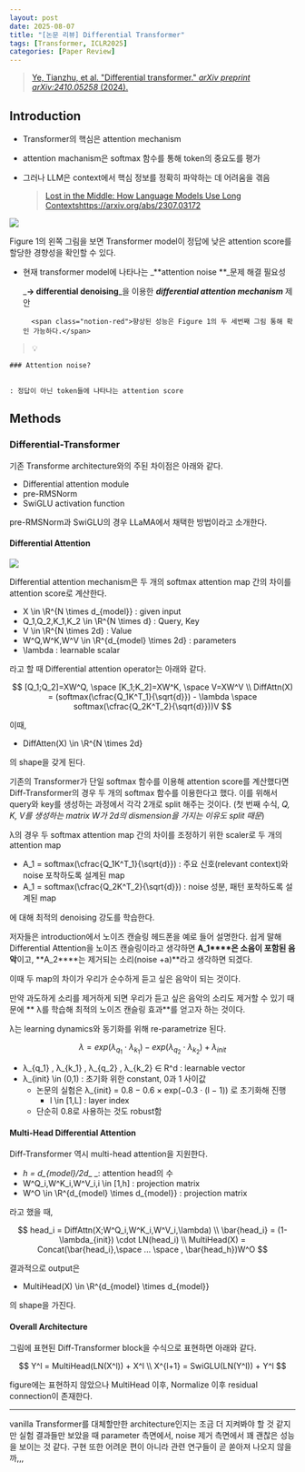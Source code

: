 ```yaml
---
layout: post
date: 2025-08-07
title: "[논문 리뷰] Differential Transformer"
tags: [Transformer, ICLR2025]
categories: [Paper Review]
---
```


> [Ye, Tianzhu, et al. "Differential transformer." ](https://arxiv.org/abs/2410.05258)[_arXiv preprint arXiv:2410.05258_](https://arxiv.org/abs/2410.05258)[ (2024).](https://arxiv.org/abs/2410.05258)



## Introduction

- Transformer의 핵심은 attention mechanism
- attention machanism은 softmax 함수를 통해 token의 중요도를 평가
- 그러나 LLM은 context에서 핵심 정보를 정확히 파악하는 데 어려움을 겪음

	> [Lost in the Middle: How Language Models Use Long Contextshttps://arxiv.org/abs/2307.03172](https://arxiv.org/abs/2307.03172)


![](https://prod-files-secure.s3.us-west-2.amazonaws.com/542b861c-36a8-4051-84e5-8804b6728dba/9083ea56-691a-4752-ae26-47f403431ac8/image.png?X-Amz-Algorithm=AWS4-HMAC-SHA256&X-Amz-Content-Sha256=UNSIGNED-PAYLOAD&X-Amz-Credential=ASIAZI2LB466RVF2T4RA%2F20250823%2Fus-west-2%2Fs3%2Faws4_request&X-Amz-Date=20250823T210059Z&X-Amz-Expires=3600&X-Amz-Security-Token=IQoJb3JpZ2luX2VjENr%2F%2F%2F%2F%2F%2F%2F%2F%2F%2FwEaCXVzLXdlc3QtMiJHMEUCIQDTWLOZDap3UBUvOV2UG8rtuGFYwhOITmrEXMMRhKzZiAIgVbVzFWN%2BISa0HQ0LpVXbAFziljfpIblk6Lj0kNfp49cq%2FwMIMxAAGgw2Mzc0MjMxODM4MDUiDNFo8EJEZwfw0QrD4CrcAxFJDS%2FXbKWOWowLqxoIvFSBQ5r22mTL6SjeASY0C2cmo6JW1LAfS847vUdXc7DPSPMJSmqmgaACpq39IekheSMagLSi9gsNnIpd4ECJbeMtBKcoWyGdsUzNZObbpnUElkxBiiRySVJR7Id8Nb79oAHjBUWQQhRuDWjCPDZ5afLtUEGKWlK2OqpASRUZZESnkjKMLtlFxZYPMZSQDrYiCFkSyQXmG2%2B6sfn1cXi%2BU1IVqCsWosykTnnWFteQvm%2FjSLcld7FvtetoVLeHTC4S5EssMAVK%2FsysSzII9fItJHK2%2BV5R57S8xB5XAFPG5MErATa55r5tMtidqK2X5nrM116VAd0A1iyPFbsO01gLr5MSMxauAPg2v2xCY9In%2BW4yh%2Bj5YuH36TZyc8XdIi%2FXeS8fT9NFvtzv5YowudlCMIQXjZYTPCLyap%2FxavAXGoUWXAECh8B6%2Fg5oR%2BWmAG4b99pNnuCQ08gpRaQRnkkxx1wY5kIQRNRQW8AXbDiX1W5qk1TnaGR8I6aU%2BLlxcsb7I1ZoM6D18kia3gU1F%2BfzW%2FoYNxyYyytj0sv1qvYfQDH6HQI1i%2FospFs4vpqaUVKHrtFunQPUNG%2BdUF1oEBabkjTHm%2Bdxa0XR7elG8jMHMKeGqMUGOqUBoypyq231GEBjwZY3SiElHwAOpNQ6Kcngw90TM8OPF0JBefW2l4PCNAXvTZc%2BxRDXhRoWHvCzyD7t9G8AAR3YI4MJL%2FOsAi0OCF0zVK4HdGxqWoIfpVMb27TLoNFO9Oi64LpR7Vs2izSJ0JWaa%2FtK1c0bevDXnk%2FAXS7TOkqs2KQg%2BL2CJcrvlm%2F0oX5bRdxplV4zhid1Ru4qDghE15tW2Osr1cog&X-Amz-Signature=da9a3408f620601a57b22abb101bf214b7c33f009fcb0a4742bb5ecdecbca065&X-Amz-SignedHeaders=host&x-amz-checksum-mode=ENABLED&x-id=GetObject)


Figure 1의 왼쪽 그림을 보면 Transformer model이 정답에 낮은 attention score를 할당한 경향성을 확인할 수 있다.

- 현재 transformer model에 나타나는 _**attention noise **_문제 해결 필요성

	_**→ differential denoising**_을 이용한 _**differential attention mechanism**_ 제안


		<span class="notion-red">향상된 성능은 Figure 1의 두 세번째 그림 통해 확인 가능하다.</span>


> 💡 


	### Attention noise?


	: 정답이 아닌 token들에 나타나는 attention score



## Methods



### Differential-Transformer


기존 Transforme architecture와의 주된 차이점은 아래와 같다.

- Differential attention module
- pre-RMSNorm
- SwiGLU activation function

pre-RMSNorm과 SwiGLU의 경우 LLaMA에서 채택한 방법이라고 소개한다.



#### Differential Attention


![](https://prod-files-secure.s3.us-west-2.amazonaws.com/542b861c-36a8-4051-84e5-8804b6728dba/116d70b2-1963-4810-9167-f4c7d8a06e8f/image.png?X-Amz-Algorithm=AWS4-HMAC-SHA256&X-Amz-Content-Sha256=UNSIGNED-PAYLOAD&X-Amz-Credential=ASIAZI2LB466RVF2T4RA%2F20250823%2Fus-west-2%2Fs3%2Faws4_request&X-Amz-Date=20250823T210059Z&X-Amz-Expires=3600&X-Amz-Security-Token=IQoJb3JpZ2luX2VjENr%2F%2F%2F%2F%2F%2F%2F%2F%2F%2FwEaCXVzLXdlc3QtMiJHMEUCIQDTWLOZDap3UBUvOV2UG8rtuGFYwhOITmrEXMMRhKzZiAIgVbVzFWN%2BISa0HQ0LpVXbAFziljfpIblk6Lj0kNfp49cq%2FwMIMxAAGgw2Mzc0MjMxODM4MDUiDNFo8EJEZwfw0QrD4CrcAxFJDS%2FXbKWOWowLqxoIvFSBQ5r22mTL6SjeASY0C2cmo6JW1LAfS847vUdXc7DPSPMJSmqmgaACpq39IekheSMagLSi9gsNnIpd4ECJbeMtBKcoWyGdsUzNZObbpnUElkxBiiRySVJR7Id8Nb79oAHjBUWQQhRuDWjCPDZ5afLtUEGKWlK2OqpASRUZZESnkjKMLtlFxZYPMZSQDrYiCFkSyQXmG2%2B6sfn1cXi%2BU1IVqCsWosykTnnWFteQvm%2FjSLcld7FvtetoVLeHTC4S5EssMAVK%2FsysSzII9fItJHK2%2BV5R57S8xB5XAFPG5MErATa55r5tMtidqK2X5nrM116VAd0A1iyPFbsO01gLr5MSMxauAPg2v2xCY9In%2BW4yh%2Bj5YuH36TZyc8XdIi%2FXeS8fT9NFvtzv5YowudlCMIQXjZYTPCLyap%2FxavAXGoUWXAECh8B6%2Fg5oR%2BWmAG4b99pNnuCQ08gpRaQRnkkxx1wY5kIQRNRQW8AXbDiX1W5qk1TnaGR8I6aU%2BLlxcsb7I1ZoM6D18kia3gU1F%2BfzW%2FoYNxyYyytj0sv1qvYfQDH6HQI1i%2FospFs4vpqaUVKHrtFunQPUNG%2BdUF1oEBabkjTHm%2Bdxa0XR7elG8jMHMKeGqMUGOqUBoypyq231GEBjwZY3SiElHwAOpNQ6Kcngw90TM8OPF0JBefW2l4PCNAXvTZc%2BxRDXhRoWHvCzyD7t9G8AAR3YI4MJL%2FOsAi0OCF0zVK4HdGxqWoIfpVMb27TLoNFO9Oi64LpR7Vs2izSJ0JWaa%2FtK1c0bevDXnk%2FAXS7TOkqs2KQg%2BL2CJcrvlm%2F0oX5bRdxplV4zhid1Ru4qDghE15tW2Osr1cog&X-Amz-Signature=fe4248c15d68ccf9b1cb553ffbed6bd7091699278471b807cc6a767cb3b17e84&X-Amz-SignedHeaders=host&x-amz-checksum-mode=ENABLED&x-id=GetObject)


Differential attention mechanism은 두 개의 softmax attention map 간의 차이를 attention score로 계산한다.

- X \in \R^{N \times d\_{model}} : given input
- Q\_1,Q\_2,K\_1,K\_2 \in \R^{N \times d} : Query, Key
- V \in \R^{N \times 2d} : Value
- W^Q,W^K,W^V \in \R^{d\_{model} \times 2d} : parameters
- \lambda : learnable scalar

라고 할 때 Differential attention operator는 아래와 같다.


$$
[Q_1;Q_2]=XW^Q, \space [K_1;K_2]=XW^K, \space V=XW^V \\
DiffAttn(X) = (softmax(\cfrac{Q_1K^T_1}{\sqrt{d}}) - \lambda \space softmax(\cfrac{Q_2K^T_2}{\sqrt{d}}))V
$$


이때,

- DiffAtten(X) \in \R^{N \times 2d}

의 shape을 갖게 된다.


기존의 Transformer가 단일 softmax 함수를 이용해 attention score를 계산했다면 Diff-Transformer의 경우 두 개의 softmax 함수를 이용한다고 했다. 이를 위해서 query와 key를 생성하는 과정에서 각각 2개로 split 해주는 것이다. <span class="notion-red">(첫 번째 수식, </span><span class="notion-red">_Q, K, V를 생성하는 matrix W가 2d의 dismension을 가지는 이유도 split 때문_</span><span class="notion-red">)</span>


 λ의 경우 두 softmax attention map 간의 차이를 조정하기 위한 scaler로 두 개의 attention map

- A\_1 = softmax(\cfrac{Q\_1K^T\_1}{\sqrt{d}}) : 주요 신호(relevant context)와 noise 포착하도록 설계된 map
- A\_1 = softmax(\cfrac{Q\_2K^T\_2}{\sqrt{d}}) : noise 성분, 패턴 포착하도록 설계된 map 

에 대해 최적의 denoising 강도를 학습한다.


저자들은 introduction에서 노이즈 캔슬링 헤드폰을 예로 들어 설명한다. 쉽게 말해 Differential Attention을 노이즈 캔슬링이라고 생각하면 **A\_1****은 소음이 포함된 음악**이고, **A\_2****는 제거되는 소리(noise +a)**라고 생각하면 되겠다. 


이때 두 map의 차이가 우리가 순수하게 듣고 싶은 음악이 되는 것이다. 


만약 과도하게 소리를 제거하게 되면 우리가 듣고 싶은 음악의 소리도 제거할 수 있기 때문에 ** λ를 학습해 최적의 노이즈 캔슬링 효과**를 얻고자 하는 것이다.


λ는 learning dynamics와 동기화를 위해 re-parametrize 된다.


$$
\lambda = exp(\lambda_{q_1} \cdot \lambda_{k_1}) - exp(\lambda_{q_2} \cdot \lambda_{k_2}) + \lambda_{init}
$$

- λ\_{q\_1} , λ\_{k\_1} , λ\_{q\_2} , λ\_{k\_2} ∈ R^d : learnable vector
- λ\_{init} \in (0,1) : 초기화 위한 constant, 0과 1 사이값
	- 논문의 실험은 λ\_{init} = 0.8 − 0.6 × exp(−0.3 · (l − 1)) 로 초기화해 진행
		- l \in [1,L] : layer index
	- 단순히 0.8로 사용하는 것도 robust함


#### **Multi-Head Differential Attention**


Diff-Transformer 역시 multi-head attention을 지원한다.

- _h = d\_{model}/2d__ _: attention head의 수
- W^Q\_i,W^K\_i,W^V\_i,i \in [1,h] : projection matrix
- W^O \in \R^{d\_{model} \times d\_{model}} : projection matrix

라고 했을 때,


$$
head_i = DiffAttn(X;W^Q_i,W^K_i,W^V_i,\lambda) \\
\bar{head_i} = (1-\lambda_{init}) \cdot LN(head_i) \\
MultiHead(X) = Concat(\bar{head_i},\space ... \space , \bar{head_h})W^O
$$


결과적으로 output은

- MultiHead(X) \in \R^{d\_{model} \times d\_{model}}

의 shape을 가진다.



#### Overall Architecture


그림에 표현된 Diff-Transformer block을 수식으로 표현하면 아래와 같다.


$$
Y^l = MultiHead(LN(X^l)) + X^l \\
X^{l+1} = SwiGLU(LN(Y^l)) + Y^l
$$


figure에는 표현하지 않았으나 MultiHead 이후, Normalize 이후 residual connection이 존재한다.


---


vanilla Transformer를 대체할만한 architecture인지는 조금 더 지켜봐야 할 것 같지만 실험 결과들만 보았을 때 parameter 측면에서, noise 제거 측면에서 꽤 괜찮은 성능을 보이는 것 같다. 구현 또한 어려운 편이 아니라 관련 연구들이 곧 쏟아져 나오지 않을까,,,

